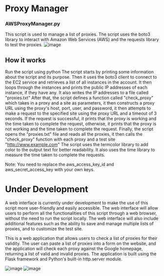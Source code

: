 # Proxy Manager
### AWSProxyManager.py
This script is used to manage a list of proxies. The script uses the boto3 library to interact with Amazon Web Services (AWS) and the requests library to test the proxies.
![image](https://user-images.githubusercontent.com/19478700/213590663-ffee2af3-0ace-4e89-a362-cd3580e54687.png)

## How it works
Run the script using python
The script starts by printing some information about the script and its purpose.
Then it uses the boto3 client to connect to the EC2 service and retrieves a list of all instances in the account.
It then loops through the instances and prints the public IP addresses of each instance, if they have any. It also writes the IP addresses to a file called "proxies.txt"
After that, the script defines a function called "check_proxy" which takes in a proxy and a site as parameters, it then constructs a proxy URL using the proxy's host, port, user, and password, it then attempts to make a request to the specified site using the proxy URL and a timeout of 3 seconds.
If the request is successful, it prints that the proxy is working and the time taken to complete the request, otherwise, it prints that the proxy is not working and the time taken to complete the request.
Finally, the script opens the "proxies.txt" file and reads all the proxies, it then calls the "check_proxy" function with each proxy and a test site "http://www.example.com"
The script uses the termcolor library to add color to the output text for better readability. It also uses the time library to measure the time taken to complete the requests.

Note: You need to replace the aws_access_key_id and aws_secret_access_key with your own keys.

# Under Development
A web interface is currently under development to make the use of this script more user-friendly and easily accessible. The web interface will allow users to perform all the functionalities of this script through a web browser, without the need to run the script locally. The web interface will also include additional features such as the ability to save and manage multiple lists of proxies, and to customize the test site.


This is a web application that allows users to check a list of proxies for their validity. The user can paste a list of proxies into a form on the website, and the application will check each proxy against the Google homepage, returning a list of valid and invalid proxies. The application is built using the Flask framework and Python's built-in http.server module. 


![image](https://user-images.githubusercontent.com/19478700/213341350-a57a1685-2ff3-4e87-9bd7-21ed3c4c5dc8.png)
![image](https://user-images.githubusercontent.com/19478700/213341373-5aed4450-e6f2-4db0-8d03-6812f30600b3.png)

